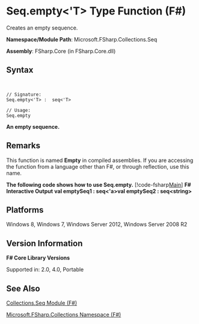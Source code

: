 # Seq.empty<'T> Type Function (F#)

Creates an empty sequence.

**Namespace/Module Path**: Microsoft.FSharp.Collections.Seq

**Assembly**: FSharp.Core (in FSharp.Core.dll)


## Syntax


```


// Signature:
Seq.empty<'T> :  seq<'T>

// Usage:
Seq.empty

```


**An empty sequence.**
## Remarks
This function is named **Empty** in compiled assemblies. If you are accessing the function from a language other than F#, or through reflection, use this name.

**The following code shows how to use Seq.empty.**
[!code-fsharp[Main](snippets/fssequences/snippet32.fs)]
**F# Interactive Output**
**val emptySeq1 : seq&lt;'a&gt;val emptySeq2 : seq&lt;string&gt;**
## Platforms
Windows 8, Windows 7, Windows Server 2012, Windows Server 2008 R2


## Version Information
**F# Core Library Versions**

Supported in: 2.0, 4.0, Portable




## See Also
[Collections.Seq Module &#40;F&#35;&#41;](Collections.Seq-Module-%28FSharp%29.md)

[Microsoft.FSharp.Collections Namespace &#40;F&#35;&#41;](Microsoft.FSharp.Collections-Namespace-%28FSharp%29.md)

